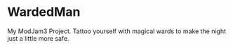 WardedMan
=========

My ModJam3 Project. Tattoo yourself with magical wards to make the night just a little more safe.
